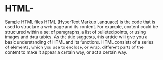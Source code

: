 # HTML-
Sample HTML files
HTML (HyperText Markup Language) is the code that is used to structure a web page and its content. For example, content could be structured within a set of paragraphs, a list of bulleted points, or using images and data tables. As the title suggests, this article will give you a basic understanding of HTML and its functions.
HTML consists of a series of elements, which you use to enclose, or wrap, different parts of the content to make it appear a certain way, or act a certain way.
